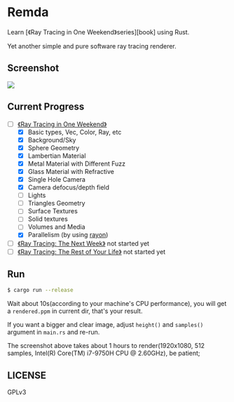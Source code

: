 # Remda

Learn [《Ray Tracing in One Weekend》series][book] using Rust.

Yet another simple and pure software ray tracing renderer.

## Screenshot

![][screenshot]

## Current Progress

- [ ] [《Ray Tracing in One Weekend》][book-1]
    - [x] Basic types, Vec, Color, Ray, etc
    - [x] Background/Sky
    - [x] Sphere Geometry
    - [x] Lambertian Material
    - [x] Metal Material with Different Fuzz
    - [x] Glass Material with Refractive
    - [x] Single Hole Camera
    - [x] Camera defocus/depth field
    - [ ] Lights
    - [ ] Triangles Geometry
    - [ ] Surface Textures
    - [ ] Solid textures
    - [ ] Volumes and Media
    - [x] Parallelism (by using [rayon][rayon-crates-io])
- [ ] [《Ray Tracing: The Next Week》][book-2] not started yet
- [ ] [《Ray Tracing: The Rest of Your Life》][book-3] not started yet

## Run

```bash
$ cargo run --release
```

Wait about 10s(according to your machine's CPU performance), you will get a `rendered.ppm` in current dir, that's your result.

If you want a bigger and clear image, adjust `height()` and `samples()` argument in `main.rs` and re-run.

The screenshot above takes about 1 hours to render(1920x1080, 512 samples, Intel(R) Core(TM) i7-9750H CPU @ 2.60GHz), be patient;

## LICENSE

GPLv3

[book-series]: https://raytracing.github.io/
[book-1]: https://raytracing.github.io/books/RayTracingInOneWeekend.html
[book-2]: https://raytracing.github.io/books/RayTracingTheNextWeek.html
[book-3]: https://raytracing.github.io/books/RayTracingTheRestOfYourLife.html
[screenshot]: https://rikka.7sdre.am/files/a3618879-cf94-4ecd-b381-6b9d7e7f34a5.png
[rayon-crates-io]: https://crates.io/crates/rayon
